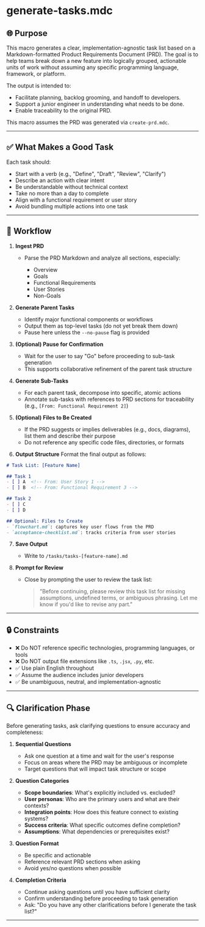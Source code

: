 # generate-tasks.mdc

## 🌐 Purpose

This macro generates a clear, implementation-agnostic task list based on a Markdown-formatted Product Requirements Document (PRD). The goal is to help teams break down a new feature into logically grouped, actionable units of work without assuming any specific programming language, framework, or platform.

The output is intended to:

* Facilitate planning, backlog grooming, and handoff to developers.
* Support a junior engineer in understanding what needs to be done.
* Enable traceability to the original PRD.

This macro assumes the PRD was generated via `create-prd.mdc`.

---

## ✅ What Makes a Good Task

Each task should:

* Start with a verb (e.g., "Define", "Draft", "Review", "Clarify")
* Describe an action with clear intent
* Be understandable without technical context
* Take no more than a day to complete
* Align with a functional requirement or user story
* Avoid bundling multiple actions into one task

---

## 🔄 Workflow

1. **Ingest PRD**

   * Parse the PRD Markdown and analyze all sections, especially:

     * Overview
     * Goals
     * Functional Requirements
     * User Stories
     * Non-Goals

2. **Generate Parent Tasks**

   * Identify major functional components or workflows
   * Output them as top-level tasks (do not yet break them down)
   * Pause here unless the `--no-pause` flag is provided

3. **(Optional) Pause for Confirmation**

   * Wait for the user to say "Go" before proceeding to sub-task generation
   * This supports collaborative refinement of the parent task structure

4. **Generate Sub-Tasks**

   * For each parent task, decompose into specific, atomic actions
   * Annotate sub-tasks with references to PRD sections for traceability (e.g., `[From: Functional Requirement 2]`)

5. **(Optional) Files to Be Created**

   * If the PRD suggests or implies deliverables (e.g., docs, diagrams), list them and describe their purpose
   * Do not reference any specific code files, directories, or formats

6. **Output Structure**
   Format the final output as follows:

```md
# Task List: [Feature Name]

## Task 1
- [ ] A  <!-- From: User Story 1 -->
- [ ] B  <!-- From: Functional Requirement 3 -->

## Task 2
- [ ] C
- [ ] D

## Optional: Files to Create
- `flowchart.md`: captures key user flows from the PRD
- `acceptance-checklist.md`: tracks criteria from user stories
```

7. **Save Output**

   * Write to `/tasks/tasks-[feature-name].md`

8. **Prompt for Review**

   * Close by prompting the user to review the task list:

     > "Before continuing, please review this task list for missing assumptions, undefined terms, or ambiguous phrasing. Let me know if you'd like to revise any part."

---

## 🔒 Constraints

* ❌ Do NOT reference specific technologies, programming languages, or tools
* ❌ Do NOT output file extensions like `.ts`, `.jsx`, `.py`, etc.
* ✅ Use plain English throughout
* ✅ Assume the audience includes junior developers
* ✅ Be unambiguous, neutral, and implementation-agnostic

---

## 🔍 Clarification Phase

Before generating tasks, ask clarifying questions to ensure accuracy and completeness:

1. **Sequential Questions**
   * Ask one question at a time and wait for the user's response
   * Focus on areas where the PRD may be ambiguous or incomplete
   * Target questions that will impact task structure or scope

2. **Question Categories**
   * **Scope boundaries**: What's explicitly included vs. excluded?
   * **User personas**: Who are the primary users and what are their contexts?
   * **Integration points**: How does this feature connect to existing systems?
   * **Success criteria**: What specific outcomes define completion?
   * **Assumptions**: What dependencies or prerequisites exist?

3. **Question Format**
   * Be specific and actionable
   * Reference relevant PRD sections when asking
   * Avoid yes/no questions when possible

4. **Completion Criteria**
   * Continue asking questions until you have sufficient clarity
   * Confirm understanding before proceeding to task generation
   * Ask: "Do you have any other clarifications before I generate the task list?"

---
